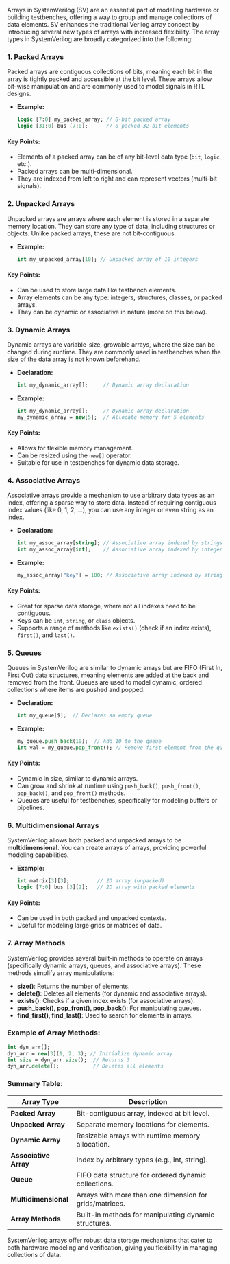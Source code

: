 Arrays in SystemVerilog (SV) are an essential part of modeling hardware or building testbenches, offering a way to group and manage collections of data elements. SV enhances the traditional Verilog array concept by introducing several new types of arrays with increased flexibility. The array types in SystemVerilog are broadly categorized into the following:

### 1. **Packed Arrays**
Packed arrays are contiguous collections of bits, meaning each bit in the array is tightly packed and accessible at the bit level. These arrays allow bit-wise manipulation and are commonly used to model signals in RTL designs.
- **Example:**
  ```systemverilog
  logic [7:0] my_packed_array; // 8-bit packed array
  logic [31:0] bus [7:0];      // 8 packed 32-bit elements
  ```

#### Key Points:
- Elements of a packed array can be of any bit-level data type (`bit`, `logic`, etc.).
- Packed arrays can be multi-dimensional.
- They are indexed from left to right and can represent vectors (multi-bit signals).

### 2. **Unpacked Arrays**
Unpacked arrays are arrays where each element is stored in a separate memory location. They can store any type of data, including structures or objects. Unlike packed arrays, these are not bit-contiguous.
- **Example:**
  ```systemverilog
  int my_unpacked_array[10]; // Unpacked array of 10 integers
  ```

#### Key Points:
- Can be used to store large data like testbench elements.
- Array elements can be any type: integers, structures, classes, or packed arrays.
- They can be dynamic or associative in nature (more on this below).
  
### 3. **Dynamic Arrays**
Dynamic arrays are variable-size, growable arrays, where the size can be changed during runtime. They are commonly used in testbenches when the size of the data array is not known beforehand.
- **Declaration:**
  ```systemverilog
  int my_dynamic_array[];     // Dynamic array declaration
  ```
- **Example:**
  ```systemverilog
  int my_dynamic_array[];     // Dynamic array declaration
  my_dynamic_array = new[5];  // Allocate memory for 5 elements
  ```

#### Key Points:
- Allows for flexible memory management.
- Can be resized using the `new[]` operator.
- Suitable for use in testbenches for dynamic data storage.

### 4. **Associative Arrays**
Associative arrays provide a mechanism to use arbitrary data types as an index, offering a sparse way to store data. Instead of requiring contiguous index values (like 0, 1, 2, ...), you can use any integer or even string as an index.
- **Declaration:**
  ```systemverilog
  int my_assoc_array[string]; // Associative array indexed by strings
  int my_assoc_array[int];    // Associative array indexed by integers
  ```
- **Example:**
  ```systemverilog
  my_assoc_array["key"] = 100; // Associative array indexed by string
  ```

#### Key Points:
- Great for sparse data storage, where not all indexes need to be contiguous.
- Keys can be `int`, `string`, or `class` objects.
- Supports a range of methods like `exists()` (check if an index exists), `first()`, and `last()`.

### 5. **Queues**
Queues in SystemVerilog are similar to dynamic arrays but are FIFO (First In, First Out) data structures, meaning elements are added at the back and removed from the front. Queues are used to model dynamic, ordered collections where items are pushed and popped.
- **Declaration:**
  ```systemverilog
  int my_queue[$];  // Declares an empty queue
  ```
- **Example:**
  ```systemverilog
  my_queue.push_back(10);  // Add 10 to the queue
  int val = my_queue.pop_front(); // Remove first element from the queue
  ```

#### Key Points:
- Dynamic in size, similar to dynamic arrays.
- Can grow and shrink at runtime using `push_back()`, `push_front()`, `pop_back()`, and `pop_front()` methods.
- Queues are useful for testbenches, specifically for modeling buffers or pipelines.

### 6. **Multidimensional Arrays**
SystemVerilog allows both packed and unpacked arrays to be **multidimensional**. You can create arrays of arrays, providing powerful modeling capabilities.
- **Example:**
  ```systemverilog
  int matrix[3][3];         // 2D array (unpacked)
  logic [7:0] bus [3][2];   // 2D array with packed elements
  ```

#### Key Points:
- Can be used in both packed and unpacked contexts.
- Useful for modeling large grids or matrices of data.

### 7. **Array Methods**
SystemVerilog provides several built-in methods to operate on arrays (specifically dynamic arrays, queues, and associative arrays). These methods simplify array manipulations:
- **size()**: Returns the number of elements.
- **delete()**: Deletes all elements (for dynamic and associative arrays).
- **exists()**: Checks if a given index exists (for associative arrays).
- **push_back(), pop_front(), pop_back()**: For manipulating queues.
- **find_first(), find_last()**: Used to search for elements in arrays.

### Example of Array Methods:
```systemverilog
int dyn_arr[];
dyn_arr = new[3](1, 2, 3); // Initialize dynamic array
int size = dyn_arr.size();  // Returns 3
dyn_arr.delete();           // Deletes all elements
```

### Summary Table:

| **Array Type**       | **Description**                                       |
|----------------------|-------------------------------------------------------|
| **Packed Array**      | Bit-contiguous array, indexed at bit level.           |
| **Unpacked Array**    | Separate memory locations for elements.               |
| **Dynamic Array**     | Resizable arrays with runtime memory allocation.      |
| **Associative Array** | Index by arbitrary types (e.g., int, string).         |
| **Queue**             | FIFO data structure for ordered dynamic collections.  |
| **Multidimensional**  | Arrays with more than one dimension for grids/matrices.|
| **Array Methods**     | Built-in methods for manipulating dynamic structures. |

SystemVerilog arrays offer robust data storage mechanisms that cater to both hardware modeling and verification, giving you flexibility in managing collections of data.
